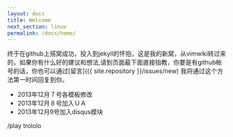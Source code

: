 ```yaml
---
layout: docs
title: Welcome
next_section: linux
permalink: /docs/home/
---
```


终于在github上搭窝成功，投入到jekyll的怀抱，这是我的新窝，从vimwiki转过来的，如果你有什么好的建议和想法,请到页面最下面直接指教，你要是有github帐号的话，你也可以通过[留言]({{ site.repository }}/issues/new) 我将通过这个方法第一时间回复到你。

* 2013年12月７号各模板修改
* 2013年12月８号加入ＵＡ
* 2013年12月9号加入disqus模块

/play trololo
